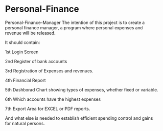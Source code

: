 # Personal-Finance
Personal-Finance-Manager
The intention of this project is to create a personal finance manager, a program where personal expenses and revenue will be released.

It should contain:

1st Login Screen

2nd Register of bank accounts

3rd Registration of Expenses and revenues.

4th Financial Report

5th Dashborad Chart showing types of expenses, whether fixed or variable.

6th Which accounts have the highest expenses

7th Export Area for EXCEL or PDF reports.

And what else is needed to establish efficient spending control and gains for natural persons.
